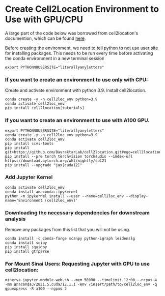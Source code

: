 # Create Cell2Location Environment to Use with GPU/CPU

A large part of the code below was borrowed from cell2location's documention, which can be found [here](https://github.com/BayraktarLab/cell2location#installation-of-dependecies-and-configuring-environment). 

Before creating the environment, we need to tell python to not use user site for installing packages. This needs to be run  every time before activating the conda environment in a new terminal session 

`export PYTHONNOUSERSITE="literallyanyletters"`

### If you want to create an environment to use only with CPU:

Create and activate environment with python 3.9. Install cell2location. 

```
conda create -y -n cell2loc_env python=3.9
conda activate cell2loc_env
pip install cell2location[tutorials]
```

### If you want to create an environment to use with A100 GPU.

```
export PYTHONNOUSERSITE="literallyanyletters"
conda create -y -n cell2loc_env python=3.9
conda activate cell2loc_env 
pip install scvi-tools
pip install git+https://github.com/BayraktarLab/cell2location.git#egg=cell2location[tutorials]
pip install --pre torch torchvision torchaudio --index-url https://download.pytorch.org/whl/nightly/cu121
pip install --upgrade "jax[cuda12]"
```

### Add Jupyter Kernel

```
conda activate cell2loc_env
conda install anaconda::ipykernel
python -m ipykernel install --user --name=cell2loc_env --display-name='Environment (cell2loc_env)'
```

### Downloading the necessary dependencies for downstream analysis

Remove any packages from this list that you will not be using.

```
conda install -c conda-forge scanpy python-igraph leidenalg
conda install scipy
pip install squidpy
pip install gtfparse
```

### For Mount Sinai Users: Requesting Jupyter with GPU to use cell2location:

```
minerva-jupyter-module-web.sh --mem 50000 --timelimit 12:00 --ncpus 4 -mm anaconda3/2021.5,cuda/12.1.1 -env /insert/path/to/cell2loc_env -q gpuexpress -R a100 --ngpus 2
```